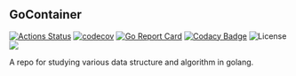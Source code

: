 #

## GoContainer

[![Actions Status](https://github.com/Harold2017/goContainer/workflows/build/badge.svg)](https://github.com/Harold2017/goContainer/actions)
[![codecov](https://codecov.io/gh/Harold2017/goContainer/branch/master/graph/badge.svg)](https://codecov.io/gh/Harold2017/goContainer)
[![Go Report Card](https://goreportcard.com/badge/github.com/Harold2017/goContainer)](https://goreportcard.com/report/github.com/Harold2017/goContainer)
[![Codacy Badge](https://api.codacy.com/project/badge/Grade/e1db319c8011435eb58345e055031632)](https://www.codacy.com/manual/Harold2017/goContainer?utm_source=github.com&amp;utm_medium=referral&amp;utm_content=Harold2017/goContainer&amp;utm_campaign=Badge_Grade)
![License](https://img.shields.io/github/license/Harold2017/goContainer)
[![](https://godoc.org/github.com/Harold2017/goContainer?status.svg)](https://godoc.org/github.com/Harold2017/golina)

A repo for studying various data structure and algorithm in golang.
